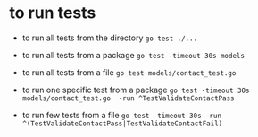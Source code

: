 # to run tests

- to run all tests from the directory
  ```go test ./...```

- to run all tests from a package
  ```go test -timeout 30s models```

- to run all tests from a file
  ```go test models/contact_test.go```

- to run one specific test from a package
```go test -timeout 30s models/contact_test.go  -run ^TestValidateContactPass```

- to run few tests from a file
```go test -timeout 30s -run ^(TestValidateContactPass|TestValidateContactFail)```